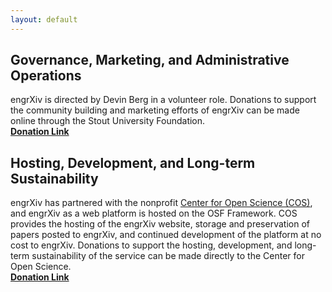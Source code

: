 ```yaml
---
layout: default
---
```


## Governance, Marketing, and Administrative Operations
engrXiv is directed by Devin Berg in a volunteer role. Donations to support the community building and marketing efforts of engrXiv can be made online through the Stout University Foundation.  
**[Donation Link](https://foundation.uwstout.edu/pages/givings/engrxiv)**

## Hosting, Development, and Long-term Sustainability
engrXiv has partnered with the nonprofit [Center for Open Science (COS)](https://cos.io), and engrXiv as a web platform is hosted on the OSF Framework. COS provides the hosting of the engrXiv website, storage and preservation of papers posted to engrXiv, and continued development of the platform at no cost to engrXiv. Donations to support the hosting, development, and long-term sustainability of the service can be made directly to the Center for Open Science.  
**[Donation Link](https://www.crowdrise.com/donate/charity/centerforopenscience)**
